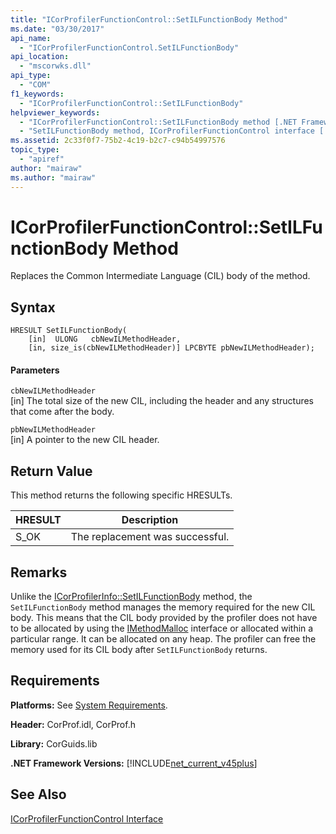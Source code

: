 ```yaml
---
title: "ICorProfilerFunctionControl::SetILFunctionBody Method"
ms.date: "03/30/2017"
api_name: 
  - "ICorProfilerFunctionControl.SetILFunctionBody"
api_location: 
  - "mscorwks.dll"
api_type: 
  - "COM"
f1_keywords: 
  - "ICorProfilerFunctionControl::SetILFunctionBody"
helpviewer_keywords: 
  - "ICorProfilerFunctionControl::SetILFunctionBody method [.NET Framework profiling]"
  - "SetILFunctionBody method, ICorProfilerFunctionControl interface [.NET Framework profiling]"
ms.assetid: 2c33f0f7-75b2-4c19-b2c7-c94b54997576
topic_type: 
  - "apiref"
author: "mairaw"
ms.author: "mairaw"
---
```

# ICorProfilerFunctionControl::SetILFunctionBody Method
Replaces the Common Intermediate Language (CIL) body of the method.  

## Syntax  

```  
HRESULT SetILFunctionBody(  
    [in]  ULONG   cbNewILMethodHeader,  
    [in, size_is(cbNewILMethodHeader)] LPCBYTE pbNewILMethodHeader);  
```  

#### Parameters  
 `cbNewILMethodHeader`  
 [in] The total size of the new CIL, including the header and any structures that come after the body.  

 `pbNewILMethodHeader`  
 [in] A pointer to the new CIL header.  

## Return Value  
 This method returns the following specific HRESULTs.  


|HRESULT|Description|  
|-------------|-----------------|  
|S_OK|The replacement was successful.|  

## Remarks  
 Unlike the [ICorProfilerInfo::SetILFunctionBody](../../../../docs/framework/unmanaged-api/profiling/icorprofilerinfo-setilfunctionbody-method.md) method, the `SetILFunctionBody` method manages the memory required for the new CIL body. This means that the CIL body provided by the profiler does not have to be allocated by using the [IMethodMalloc](../../../../docs/framework/unmanaged-api/profiling/imethodmalloc-interface.md) interface or allocated within a particular range. It can be allocated on any heap. The profiler can free the memory used for its CIL body after `SetILFunctionBody` returns.  

## Requirements  
 **Platforms:** See [System Requirements](../../../../docs/framework/get-started/system-requirements.md).  

 **Header:** CorProf.idl, CorProf.h  

 **Library:** CorGuids.lib  

 **.NET Framework Versions:** [!INCLUDE[net_current_v45plus](../../../../includes/net-current-v45plus-md.md)]  

## See Also  
 [ICorProfilerFunctionControl Interface](../../../../docs/framework/unmanaged-api/profiling/icorprofilerfunctioncontrol-interface.md)
